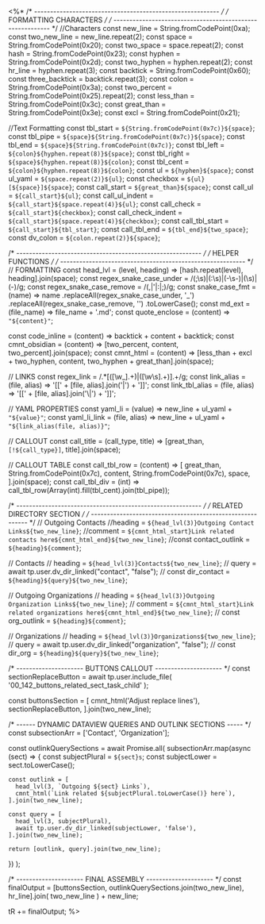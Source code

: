 <%*
/* ---------------------------------------------------------- */
/*                    FORMATTING CHARACTERS                   */
/* ---------------------------------------------------------- */
//Characters
const new_line = String.fromCodePoint(0xa);
const two_new_line = new_line.repeat(2);
const space = String.fromCodePoint(0x20);
const two_space = space.repeat(2);
const hash = String.fromCodePoint(0x23);
const hyphen = String.fromCodePoint(0x2d);
const two_hyphen = hyphen.repeat(2);
const hr_line = hyphen.repeat(3);
const backtick = String.fromCodePoint(0x60);
const three_backtick = backtick.repeat(3);
const colon = String.fromCodePoint(0x3a);
const two_percent = String.fromCodePoint(0x25).repeat(2);
const less_than = String.fromCodePoint(0x3c);
const great_than = String.fromCodePoint(0x3e);
const excl = String.fromCodePoint(0x21);

//Text Formatting
const tbl_start = `${String.fromCodePoint(0x7c)}${space}`;
const tbl_pipe = `${space}${String.fromCodePoint(0x7c)}${space}`;
const tbl_end = `${space}${String.fromCodePoint(0x7c)}`;
const tbl_left = `${colon}${hyphen.repeat(8)}${space}`;
const tbl_right = `${space}${hyphen.repeat(8)}${colon}`;
const tbl_cent = `${colon}${hyphen.repeat(8)}${colon}`;
const ul = `${hyphen}${space}`;
const ul_yaml = `${space.repeat(2)}${ul}`;
const checkbox = `${ul}[${space}]${space}`;
const call_start = `${great_than}${space}`;
const call_ul = `${call_start}${ul}`;
const call_ul_indent = `${call_start}${space.repeat(4)}${ul}`;
const call_check = `${call_start}${checkbox}`;
const call_check_indent = `${call_start}${space.repeat(4)}${checkbox}`;
const call_tbl_start = `${call_start}${tbl_start}`;
const call_tbl_end = `${tbl_end}${two_space}`;
const dv_colon = `${colon.repeat(2)}${space}`;

/* ---------------------------------------------------------- */
/*                      HELPER FUNCTIONS                      */
/* ---------------------------------------------------------- */
// FORMATTING
const head_lvl = (level, heading) => [hash.repeat(level), heading].join(space);
const regex_snake_case_under = /(;\s)|(:\s)|(\-\s\-)|(\s)|(\-)/g;
const regex_snake_case_remove = /(,|'|:|;)/g;
const snake_case_fmt = (name) =>
  name
    .replaceAll(regex_snake_case_under, '_')
    .replaceAll(regex_snake_case_remove, '')
    .toLowerCase();
const md_ext = (file_name) => file_name + '.md';
const quote_enclose = (content) => `"${content}"`;

const code_inline = (content) => backtick + content + backtick;
const cmnt_obsidian = (content) =>
  [two_percent, content, two_percent].join(space);
const cmnt_html = (content) =>
  [less_than + excl + two_hyphen, content, two_hyphen + great_than].join(space);

// LINKS
const regex_link = /.*\[([\w_].+)\|([\w\s].+)\].+/g;
const link_alias = (file, alias) => '[[' + [file, alias].join('|') + ']]';
const link_tbl_alias = (file, alias) => '[[' + [file, alias].join('\\|') + ']]';

// YAML PROPERTIES
const yaml_li = (value) => new_line + ul_yaml + `"${value}"`;
const yaml_li_link = (file, alias) =>
  new_line + ul_yaml + `"${link_alias(file, alias)}"`;

// CALLOUT
const call_title = (call_type, title) =>
  [great_than, `[!${call_type}]`, title].join(space);

// CALLOUT TABLE
const call_tbl_row = (content) =>
  [
    great_than,
    String.fromCodePoint(0x7c),
    content,
    String.fromCodePoint(0x7c),
    space,
  ].join(space);
const call_tbl_div = (int) =>
  call_tbl_row(Array(int).fill(tbl_cent).join(tbl_pipe));

/* ---------------------------------------------------------- */
/*                  RELATED DIRECTORY SECTION                 */
/* ---------------------------------------------------------- */
// Outgoing Contacts
//heading = `${head_lvl(3)}Outgoing Contact Links${two_new_line}`;
//comment = `${cmnt_html_start}Link related contacts here${cmnt_html_end}${two_new_line}`;
//const contact_outlink = `${heading}${comment}`;

// Contacts
// heading = `${head_lvl(3)}Contacts${two_new_line}`;
// query = await tp.user.dv_dir_linked("contact", "false");
// const dir_contact = `${heading}${query}${two_new_line}`;

// Outgoing Organizations
// heading = `${head_lvl(3)}Outgoing Organization Links${two_new_line}`;
// comment = `${cmnt_html_start}Link related organizations here${cmnt_html_end}${two_new_line}`;
// const org_outlink = `${heading}${comment}`;

// Organizations
// heading = `${head_lvl(3)}Organizations${two_new_line}`;
// query = await tp.user.dv_dir_linked("organization", "false");
// const dir_org = `${heading}${query}${two_new_line}`;

/* --------------------- BUTTONS CALLOUT --------------------- */
const sectionReplaceButton = await tp.user.include_file(
  '00_142_buttons_related_sect_task_child'
);

const buttonsSection = [
  cmnt_html('Adjust replace lines'),
  sectionReplaceButton,
].join(two_new_line);

/* ------ DYNAMIC DATAVIEW QUERIES AND OUTLINK SECTIONS ----- */
const subsectionArr = ['Contact', 'Organization'];

const outlinkQuerySections = await Promise.all(
  subsectionArr.map(async (sect) => {
    const subjectPlural = `${sect}s`;
    const subjectLower = sect.toLowerCase();

    const outlink = [
      head_lvl(3, `Outgoing ${sect} Links`),
      cmnt_html(`Link related ${subjectPlural.toLowerCase()} here`),
    ].join(two_new_line);

    const query = [
      head_lvl(3, subjectPlural),
      await tp.user.dv_dir_linked(subjectLower, 'false'),
    ].join(two_new_line);

    return [outlink, query].join(two_new_line);
  })
);

/* --------------------- FINAL ASSEMBLY --------------------- */
const finalOutput =
  [buttonsSection, outlinkQuerySections.join(two_new_line), hr_line].join(
    two_new_line
  ) + new_line;

tR += finalOutput;
%>
